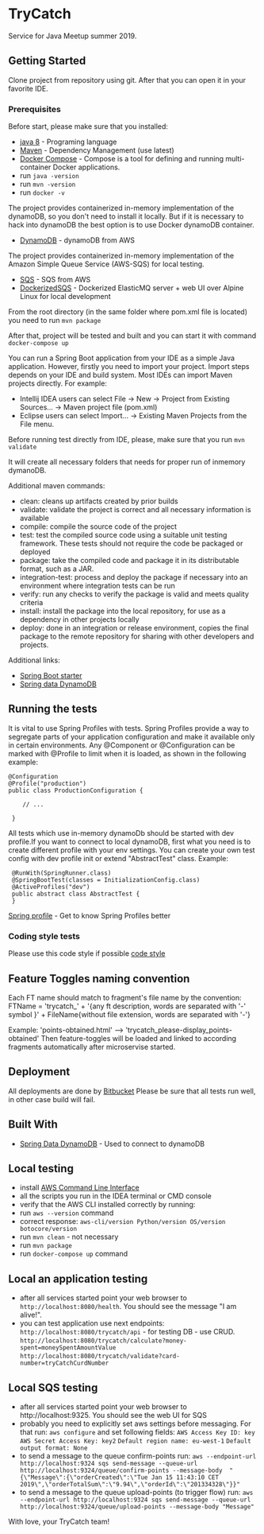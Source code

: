 # TryCatch
Service for Java Meetup summer 2019. 

## Getting Started
Clone project from repository using git. 
After that you can open it in your favorite IDE.

### Prerequisites
Before start, please make sure that you installed:
 
* [java 8](http://www.oracle.com/technetwork/java/javase/downloads/jdk8-downloads-2133151.html) - Programing language 
* [Maven](https://maven.apache.org/) - Dependency Management (use latest)
* [Docker Compose](https://docs.docker.com/compose/) - Compose is a tool for defining and running multi-container Docker applications.
* run `java -version`
* run `mvn -version`
* run `docker -v`


The project provides containerized in-memory implementation of the dynamoDB, so you don't need to install it locally. But if it is necessary to hack into dynamoDB 
the best option is to  use Docker dynamoDB container.

* [DynamoDB](https://aws.amazon.com/dynamodb/) - dynamoDB from AWS

The project provides containerized in-memory implementation of the Amazon Simple Queue Service (AWS-SQS) for local testing.

* [SQS](https://aws.amazon.com/ru/sqs/) - SQS from AWS
* [DockerizedSQS](https://hub.docker.com/r/roribio16/alpine-sqs/) - Dockerized ElasticMQ server + web UI over Alpine Linux for local development

From the root directory (in the same folder where pom.xml file is located) you need to run
`mvn package`

After that, project will be tested and built and you can start it with command
`docker-compose up`

 You can run a Spring Boot application from your IDE as a simple Java application. However, firstly you need to import your project.
 Import steps depends on your IDE and build system. Most IDEs can import Maven projects directly. 
 For example:
 
  * Intellij IDEA users can select File → New → Project from Existing Sources... → Maven project file (pom.xml)
  * Eclipse users can select Import…​ → Existing Maven Projects from the File menu.

Before running test directly from IDE, please, make sure that you run
`mvn validate` 

It will create all necessary folders that needs for proper run of inmemory dymanoDB.

Additional maven commands:

* clean: cleans up artifacts created by prior builds
* validate: validate the project is correct and all necessary information is available
* compile: compile the source code of the project
* test: test the compiled source code using a suitable unit testing framework. These tests should not require the code be packaged or deployed
* package: take the compiled code and package it in its distributable format, such as a JAR.
* integration-test: process and deploy the package if necessary into an environment where integration tests can be run
* verify: run any checks to verify the package is valid and meets quality criteria
* install: install the package into the local repository, for use as a dependency in other projects locally 
* deploy: done in an integration or release environment, copies the final package to the remote repository for sharing with other developers and projects.

Additional links:

* [Spring Boot starter](https://docs.spring.io/spring-boot/docs/current/reference/html/using-boot-running-your-application.html)
* [Spring data DynamoDB](https://github.com/derjust/spring-data-dynamodb)

## Running the tests
It is vital to use Spring Profiles with tests. Spring Profiles provide a way to segregate parts of your application configuration 
and make it available only in certain environments. Any @Component or @Configuration can be marked with @Profile to 
limit when it is loaded, as shown in the following example:

```
@Configuration
@Profile("production")
public class ProductionConfiguration {

	// ...

 } 
```
All tests which use in-memory dynamoDb should be started with dev profile.If you want to connect to local dynamoDB,
first what you need is to create different profile with your env settings. You can create your own test config with 
dev profile init or extend "AbstractTest" class. Example:

```
 @RunWith(SpringRunner.class)
 @SpringBootTest(classes = InitializationConfig.class)
 @ActiveProfiles("dev")
 public abstract class AbstractTest { 
 }
```

[Spring profile](https://docs.spring.io/spring-boot/docs/current/reference/html/boot-features-profiles.html) - Get to know Spring Profiles better

### Coding style tests
Please use this code style if possible [code style](https://www.oracle.com/technetwork/java/codeconventions-150003.pdf)

## Feature Toggles naming convention
Each FT name should match to fragment's file name by the convention: FTName = 'trycatch_' + 
'{any ft description, words are separated with '-' symbol }' + 
FileName{without file extension, words are separated with '-'}

Example:
'points-obtained.html' --> 'trycatch_please-display_points-obtained'
Then feature-toggles will be loaded and linked to according fragments automatically after 
microservise started.

## Deployment
All deployments are done by [Bitbucket](ttps://bitbucket.org)
Please be sure that all tests run well, in other case build will fail.

## Built With

* [Spring Data DynamoDB](https://github.com/derjust/spring-data-dynamodb/wiki) - Used to connect to dynamoDB

## Local testing

* install [AWS Command Line Interface](https://docs.aws.amazon.com/en_us/cli/latest/userguide/cli-chap-install.html)
* all the scripts you run in the IDEA terminal or CMD console
* verify that the AWS CLI installed correctly by running: 
* run `aws --version` command  
* correct response: `aws-cli/version Python/version OS/version botocore/version` 
* run `mvn clean` - not necessary
* run `mvn package`
* run `docker-compose up` command

## Local an application testing

* after all services started point your web browser to `http://localhost:8080/health`. You should see the message "I am alive!".
* you can test application use next endpoints: 
    `http://localhost:8080/trycatch/api` - for testing DB - use CRUD.
    `http://localhost:8080/trycatch/calculate?money-spent=moneySpentAmountValue`
    `http://localhost:8080/trycatch/validate?card-number=tryCatchCurdNumber`
    
## Local SQS testing

* after all services started point your web browser to http://localhost:9325. You should see the web UI for SQS
* probably you need to explicitly set aws settings before messaging. For that run:
  `aws configure` 
  and set following fields:
    `AWS Access Key ID: key`
    `AWS Secret Access Key: key2`
    `Default region name: eu-west-1`
    `Default output format: None`
* to send a message to the queue confirm-points run:
  `aws --endpoint-url http://localhost:9324 sqs send-message --queue-url http://localhost:9324/queue/confirm-points --message-body 
  "{\"Message\":{\"orderCreated\":\"Tue Jan 15 11:43:10 CET 2019\",\"orderTotalSum\":\"9.94\",\"orderId\":\"201334328\"}}"`
* to send a message to the queue upload-points (to trigger flow) run: 
  `aws --endpoint-url http://localhost:9324 sqs send-message --queue-url http://localhost:9324/queue/upload-points --message-body "Message"`  

With love, your TryCatch team!

